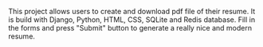 This project allows users to create and download pdf file of their resume. It is build with Django, Python, HTML, CSS, SQLite and Redis database.
Fill in the forms and press "Submit" button to generate a really nice and modern resume.
